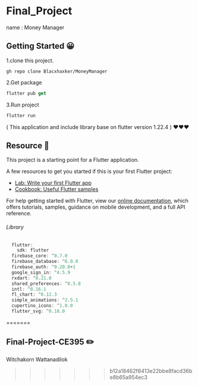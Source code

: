 
# Final_Project
name : Money Manager

## Getting Started :grinning:

1.clone this project.<br>
  ```
  gh repo clone Blacxhaxker/MoneyManager
  ```
2.Get package <br>
  ```dart
  flutter pub get
  ```
3.Run project <br>
  ```dart
  flutter run
  ```

( This application and include library base on flutter version 1.22.4 ) :heart::heart::heart:

## Resource :open_book:
This project is a starting point for a Flutter application.

A few resources to get you started if this is your first Flutter project:

- [Lab: Write your first Flutter app](https://flutter.dev/docs/get-started/codelab)
- [Cookbook: Useful Flutter samples](https://flutter.dev/docs/cookbook)

For help getting started with Flutter, view our
[online documentation](https://flutter.dev/docs), which offers tutorials,
samples, guidance on mobile development, and a full API reference.

###### Library
```dart
  flutter:
    sdk: flutter
  firebase_core: ^0.7.0
  firebase_database: ^6.0.0
  firebase_auth: ^0.20.0+1
  google_sign_in: ^4.5.9
  rxdart: ^0.21.0
  shared_preferences: ^0.5.8
  intl: ^0.16.1
  fl_chart: ^0.12.3
  simple_animations: ^2.5.1
  cupertino_icons: ^1.0.0
  flutter_svg: ^0.18.0
```

=======

## Final-Project-CE395 :pencil2:
Witchakorn Wattanadilok
>>>>>>> b12a18462f8413e22bbe8facd36be8b65a954ec3
